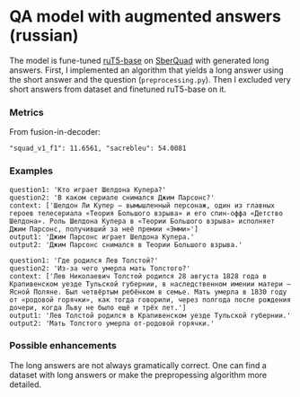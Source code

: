 # QA model with augmented answers (russian)

The model is fune-tuned [ruT5-base](https://huggingface.co/sberbank-ai/ruT5-base) on [SberQuad](https://arxiv.org/abs/1912.09723) with generated long answers. 
First, I implemented an algorithm that yields a long answer using the short answer and the question (`preprocessing.py`). Then I excluded very short answers from dataset
and finetuned ruT5-base on it.

### Metrics
From fusion-in-decoder:
    
    "squad_v1_f1": 11.6561, "sacrebleu": 54.0081

### Examples

    question1: 'Кто играет Шелдона Купера?'
    question2: 'В каком сериале снимался Джим Парсонс?'
    context: ['Шелдон Ли Купер — вымышленный персонаж, один из главных героев телесериала «Теория Большого взрыва» и его спин-оффа «Детство Шелдона». Роль Шелдона Купера в «Теории Большого взрыва» исполняет Джим Парсонс, получивший за неё премии «Эмми»']
    output1: 'Джим Парсонс играет Шелдона Купера.' 
    output2: 'Джим Парсонс снимался в Теории Большого взрыва.'
    
    question1: 'Где родился Лев Толстой?'
    question2: 'Из-за чего умерла мать Толстого?'
    context: ['Лев Николаевич Толстой родился 28 августа 1828 года в Крапивенском уезде Тульской губернии, в наследственном имении матери — Ясной Поляне. Был четвёртым ребёнком в семье. Мать умерла в 1830 году от «родовой горячки», как тогда говорили, через полгода после рождения дочери, когда Льву не было ещё и трёх лет.']
    output1: 'Лев Толстой родился в Крапивенском уезде Тульской губернии.'
    output2: 'Мать Толстого умерла от-родовой горячки.'
    
### Possible enhancements
The long answers are not always gramatically correct. One can find a dataset with long answers or make the prepropessing algorithm more detailed.

